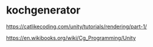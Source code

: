 # kochgenerator
https://catlikecoding.com/unity/tutorials/rendering/part-1/

https://en.wikibooks.org/wiki/Cg_Programming/Unity
